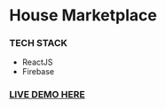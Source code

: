 # House Marketplace 


### TECH STACK
- ReactJS
- Firebase


### [LIVE DEMO HERE](https://house-marketplace-dusky-ten.vercel.app/)

